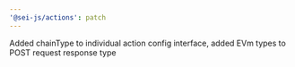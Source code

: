 ```yaml
---
'@sei-js/actions': patch
---
```


Added chainType to individual action config interface, added EVm types to POST request response type
